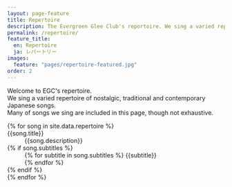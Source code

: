 ```yaml
---
layout: page-feature
title: Repertoire
description: The Evergreen Glee Club's reportoire. We sing a varied repertoire of nostalgic, traditional and contemporary Japanese songs...
permalink: /repertoire/
feature_title:
  en: Repertoire
  ja: レパートリー
images:
  feature: "pages/repertoire-featured.jpg"
order: 2
---
```


<p class="row center-xs">
  Welcome to EGC's repertoire. <br>
  We sing a varied repertoire of nostalgic, traditional and contemporary Japanese songs. <br>
  Many of songs we sing are included in this page, though not exhaustive.

</p>
<div class="repertoire container-fluid">
  <dl class="repertoire-list row">
    {% for song in site.data.repertoire %}
      <div class="repertoire-list_song col-sm-6 col-xs-12">
        <dt>
          {{song.title}}
        </dt>
        <dd>
          {{song.description}}
        </dd>
        {% if song.subtitles %}
          <dd class="subtitle">
	      {% for subtitle in song.subtitles %}
                {{subtitle}}<br/>
              {% endfor %}
          </dd>
	{% endif %}
      </div>
    {% endfor %}
  </dl>
</div>
